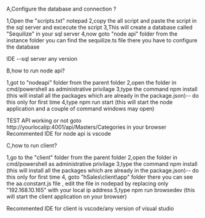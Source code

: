 

A,Configure the database and connection ?

1,Open the "scripts.txt" notepad 
2,copy the all script and paste the script in the sql server and excecute the script
3,This will create a database called "Sequilize" in your sql server
4,now goto "node api" folder from the instance folder you can find the sequilize.ts file there you have to configure the database 

IDE --sql server any version




B,how to run node api?

1,got to "nodeapi" folder from the parent folder
2,open the folder in cmd/powershell as administrative privilage
3,type the command npm install (this will install all the packages which are already in the package.json)-- do this only for first time 
4,type npm run start (this will start the node application and a couple of command windows may open) 

TEST API working or not 
goto http://yourlocalip:4001/api/Masters/Categories in your browser
Recommented IDE for node api is vscode




C,how to run client?

1,go to the "client" folder from the parent folder
2,open the folder in cmd/powershell as administrative privilage
3,type the command npm install (this will install all the packages which are already in the package.json)-- do this only for first time 
4, goto "hSales\client\app" folder there you can see the aa.constant.js file , edit the file in nodepad by replacing only "192.168.10.165" with your local ip address 
5,type npm run browsedev (this will start the client application on your browser)


Recommented IDE for client is vscode/any version of visual studio 